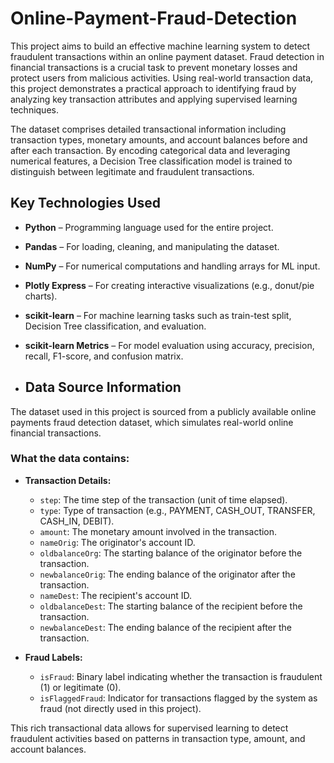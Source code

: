 # Online-Payment-Fraud-Detection

This project aims to build an effective machine learning system to detect fraudulent transactions within an online payment dataset. Fraud detection in financial transactions is a crucial task to prevent monetary losses and protect users from malicious activities. Using real-world transaction data, this project demonstrates a practical approach to identifying fraud by analyzing key transaction attributes and applying supervised learning techniques.

The dataset comprises detailed transactional information including transaction types, monetary amounts, and account balances before and after each transaction. By encoding categorical data and leveraging numerical features, a Decision Tree classification model is trained to distinguish between legitimate and fraudulent transactions.

##  Key Technologies Used

- **Python** – Programming language used for the entire project.
- **Pandas** – For loading, cleaning, and manipulating the dataset.
- **NumPy** – For numerical computations and handling arrays for ML input.
- **Plotly Express** – For creating interactive visualizations (e.g., donut/pie charts).
- **scikit-learn** – For machine learning tasks such as train-test split, Decision Tree classification, and evaluation.
- **scikit-learn Metrics** – For model evaluation using accuracy, precision, recall, F1-score, and confusion matrix.

- ##  Data Source Information

The dataset used in this project is sourced from a publicly available online payments fraud detection dataset, which simulates real-world online financial transactions.

### What the data contains:
- **Transaction Details:**  
  - `step`: The time step of the transaction (unit of time elapsed).  
  - `type`: Type of transaction (e.g., PAYMENT, CASH_OUT, TRANSFER, CASH_IN, DEBIT).  
  - `amount`: The monetary amount involved in the transaction.  
  - `nameOrig`: The originator's account ID.  
  - `oldbalanceOrg`: The starting balance of the originator before the transaction.  
  - `newbalanceOrig`: The ending balance of the originator after the transaction.  
  - `nameDest`: The recipient's account ID.  
  - `oldbalanceDest`: The starting balance of the recipient before the transaction.  
  - `newbalanceDest`: The ending balance of the recipient after the transaction.  

- **Fraud Labels:**  
  - `isFraud`: Binary label indicating whether the transaction is fraudulent (1) or legitimate (0).  
  - `isFlaggedFraud`: Indicator for transactions flagged by the system as fraud (not directly used in this project).  

This rich transactional data allows for supervised learning to detect fraudulent activities based on patterns in transaction type, amount, and account balances.


